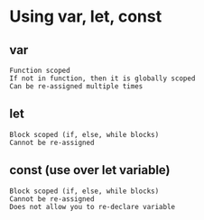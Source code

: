# Using var, let, const

## var 
	Function scoped
	If not in function, then it is globally scoped
	Can be re-assigned multiple times
	
## let
	Block scoped (if, else, while blocks)
	Cannot be re-assigned
	
## const (use over let variable)
	Block scoped (if, else, while blocks)
	Cannot be re-assigned
	Does not allow you to re-declare variable
